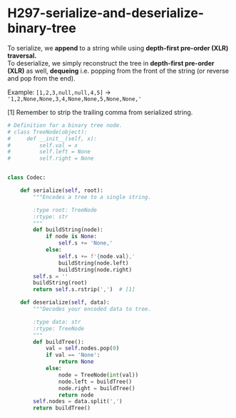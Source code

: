 # H297-serialize-and-deserialize-binary-tree

To serialize, we **append** to a string while using **depth-first pre-order \(XLR\) traversal.**  
To deserialize, we simply reconstruct the tree in **depth-first pre-order \(XLR\)** as well, **dequeing** i.e. popping from the front of the string \(or reverse and pop from the end\).

Example: `[1,2,3,null,null,4,5]` -&gt; `'1,2,None,None,3,4,None,None,5,None,None,'`

\[1\] Remember to strip the trailing comma from serialized string.

```python
# Definition for a binary tree node.
# class TreeNode(object):
#     def __init__(self, x):
#         self.val = x
#         self.left = None
#         self.right = None


class Codec:

    def serialize(self, root):
        """Encodes a tree to a single string.

        :type root: TreeNode
        :rtype: str
        """
        def buildString(node):
            if node is None:
                self.s += 'None,'
            else:
                self.s += f'{node.val},'
                buildString(node.left)
                buildString(node.right)
        self.s = ''
        buildString(root)
        return self.s.rstrip(',')  # [1]

    def deserialize(self, data):
        """Decodes your encoded data to tree.

        :type data: str
        :rtype: TreeNode
        """
        def buildTree():
            val = self.nodes.pop(0)
            if val == 'None':
                return None
            else:
                node = TreeNode(int(val))
                node.left = buildTree()
                node.right = buildTree()
                return node
        self.nodes = data.split(',')
        return buildTree()

```

